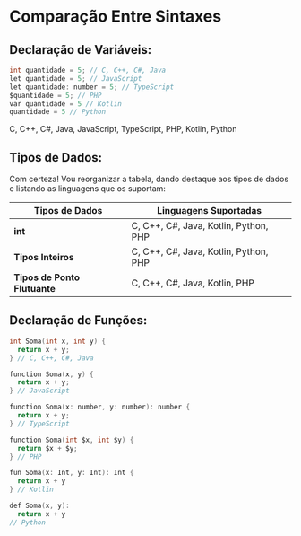 # Comparação Entre Sintaxes

## Declaração de Variáveis:
```c
int quantidade = 5; // C, C++, C#, Java
let quantidade = 5; // JavaScript
let quantidade: number = 5; // TypeScript
$quantidade = 5; // PHP
var quantidade = 5 // Kotlin
quantidade = 5 // Python
```
C, C++, C#, Java, JavaScript, TypeScript, PHP, Kotlin, Python
## Tipos de Dados:
Com certeza! Vou reorganizar a tabela, dando destaque aos tipos de dados e listando as linguagens que os suportam:

| Tipos de Dados                 | Linguagens Suportadas                                            |
|--------------------------------|------------------------------------------------------------------|
| **int**                        | C, C++, C#, Java, Kotlin, Python, PHP                            |
| **Tipos Inteiros**             | C, C++, C#, Java, Kotlin, Python, PHP                            |
| **Tipos de Ponto Flutuante**   | C, C++, C#, Java, Kotlin, PHP                                    |

## Declaração de Funções:
```c
int Soma(int x, int y) {
  return x + y;
} // C, C++, C#, Java

function Soma(x, y) {
  return x + y;
} // JavaScript

function Soma(x: number, y: number): number {
  return x + y;
} // TypeScript

function Soma(int $x, int $y) {
  return $x + $y;
} // PHP

fun Soma(x: Int, y: Int): Int {
  return x + y
} // Kotlin

def Soma(x, y):
  return x + y
// Python
```